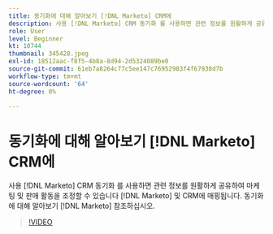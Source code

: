 ```yaml
---
title: 동기화에 대해 알아보기 [!DNL Marketo] CRM에
description: 사용 [!DNL Marketo] CRM 동기화 를 사용하면 관련 정보를 원활하게 공유하여 마케팅 및 판매 활동을 조정할 수 있습니다 [!DNL Marketo] 및 CRM에 매핑됩니다. 동기화에 대해 알아보기 [!DNL Marketo] 참조하십시오.
role: User
level: Beginner
kt: 10744
thumbnail: 345428.jpeg
exl-id: 18512aac-f8f5-4b8a-8d94-2d5324089be0
source-git-commit: 61eb7a8264c77c5ee147c76952983f4f67938d7b
workflow-type: tm+mt
source-wordcount: '64'
ht-degree: 0%

---
```


# 동기화에 대해 알아보기 [!DNL Marketo] CRM에

사용 [!DNL Marketo] CRM 동기화 를 사용하면 관련 정보를 원활하게 공유하여 마케팅 및 판매 활동을 조정할 수 있습니다 [!DNL Marketo] 및 CRM에 매핑됩니다. 동기화에 대해 알아보기 [!DNL Marketo] 참조하십시오.

>[!VIDEO](https://video.tv.adobe.com/v/345428/?quality=12&learn=on)
